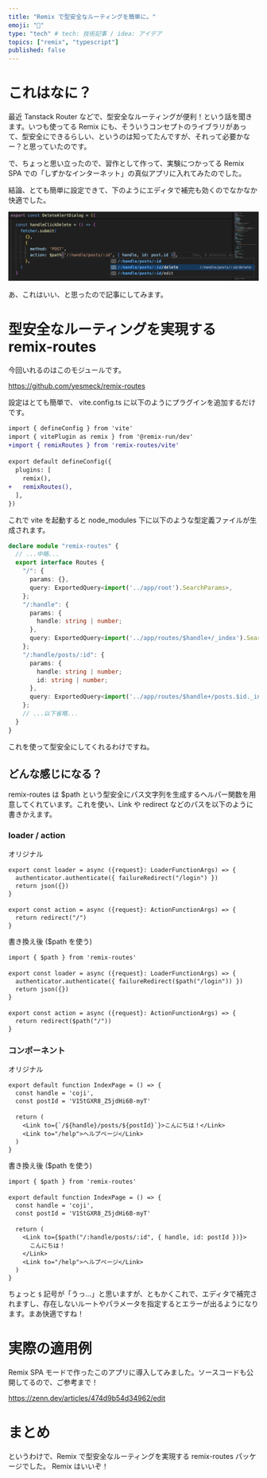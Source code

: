 ```yaml
---
title: "Remix で型安全なルーティングを簡単に。"
emoji: "🐬"
type: "tech" # tech: 技術記事 / idea: アイデア
topics: ["remix", "typescript"]
published: false
---
```


# これはなに？

最近 Tanstack Router などで、型安全なルーティングが便利！という話を聞きます。いつも使ってる Remix にも、そういうコンセプトのライブラリがあって、型安全にできるらしい、というのは知ってたんですが、それって必要かなー？と思っていたのです。

で、ちょっと思い立ったので、習作として作って、実験につかってる Remix SPA での「しずかなインターネット」の真似アプリに入れてみたのでした。

結論、とても簡単に設定できて、下のようにエディタで補完も効くのでなかなか快適でした。

![](/images/type-safe-routing-with-remix//image.png)

あ、これはいい、と思ったので記事にしてみます。

# 型安全なルーティングを実現する remix-routes

今回いれるのはこのモジュールです。

https://github.com/yesmeck/remix-routes

設定はとても簡単で、 vite.config.ts に以下のようにプラグインを追加するだけです。

```diff ts:vite.config.ts
import { defineConfig } from 'vite'
import { vitePlugin as remix } from '@remix-run/dev'
+import { remixRoutes } from 'remix-routes/vite'

export default defineConfig({
  plugins: [
    remix(),
+   remixRoutes(),
  ],
})
```

これで vite を起動すると node_modules 下に以下のような型定義ファイルが生成されます。

```ts:remix-routes.d.ts
declare module "remix-routes" {
  // ...中略...
  export interface Routes {
    "/": {
      params: {},
      query: ExportedQuery<import('../app/root').SearchParams>,
    };
    "/:handle": {
      params: {
        handle: string | number;
      },
      query: ExportedQuery<import('../app/routes/$handle+/_index').SearchParams>,
    };
    "/:handle/posts/:id": {
      params: {
        handle: string | number;
        id: string | number;
      },
      query: ExportedQuery<import('../app/routes/$handle+/posts.$id._index').SearchParams>,
    };
    // ...以下省略...
  }
}
```

これを使って型安全にしてくれるわけですね。

## どんな感じになる？

remix-routes は $path という型安全にパス文字列を生成するヘルパー関数を用意してくれています。これを使い、Link や redirect などのパスを以下のように書きかえます。

### loader / action

オリジナル

```ts:_index.tsx
export const loader = async ({request}: LoaderFunctionArgs) => {
  authenticator.authenticate({ failureRedirect("/login") })
  return json({})
}

export const action = async ({request}: ActionFunctionArgs) => {
  return redirect("/")
}
```

書き換え後 ($path を使う)

```ts:_index.tsx
import { $path } from 'remix-routes'

export const loader = async ({request}: LoaderFunctionArgs) => {
  authenticator.authenticate({ failureRedirect($path("/login")) })
  return json({})
}

export const action = async ({request}: ActionFunctionArgs) => {
  return redirect($path("/"))
}
```

### コンポーネント

オリジナル

```ts:_index.tsx
export default function IndexPage = () => {
  const handle = 'coji',
  const postId = 'V1StGXR8_Z5jdHi6B-myT'

  return (
    <Link to={`/${handle}/posts/${postId}`}>こんにちは！</Link>
    <Link to="/help">ヘルプページ</Link>
  )
}
```

書き換え後 ($path を使う)

```ts:_index.tsx
import { $path } from 'remix-routes'

export default function IndexPage = () => {
  const handle = 'coji',
  const postId = 'V1StGXR8_Z5jdHi6B-myT'

  return (
    <Link to={$path("/:handle/posts/:id", { handle, id: postId })}>
      こんにちは！
    </Link>
    <Link to="/help">ヘルプページ</Link>
  )
}
```

ちょっと `$` 記号が「うっ...」と思いますが、ともかくこれで、エディタで補完されますし、存在しないルートやパラメータを指定するとエラーが出るようになります。まあ快適ですね！

# 実際の適用例

Remix SPA モードで作ったこのアプリに導入してみました。ソースコードも公開してるので、ご参考まで！

https://zenn.dev/articles/474d9b54d34962/edit

# まとめ

というわけで、Remix で型安全なルーティングを実現する remix-routes パッケージでした。
Remix はいいぞ！
